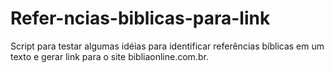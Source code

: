 Refer-ncias-biblicas-para-link
==============================

Script para testar algumas idéias para identificar referências bíblicas em um texto e gerar link para o site bibliaonline.com.br.